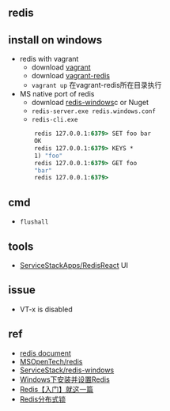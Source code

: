 ## redis



## install on windows
- redis with vagrant
    + download [vagrant](https://www.vagrantup.com/downloads.html)
    + download [vagrant-redis](https://raw.github.com/ServiceStack/redis-windows/master/downloads/vagrant-redis.zip)
    + `vagrant up` 在vagrant-redis所在目录执行
- MS native port of redis
    + download [redis-windows](https://github.com/ServiceStack/redis-windows/tree/master/downloads)c or Nuget
    + `redis-server.exe redis.windows.conf`
    + `redis-cli.exe`
    ```cmd
        redis 127.0.0.1:6379> SET foo bar
        OK
        redis 127.0.0.1:6379> KEYS *
        1) "foo"
        redis 127.0.0.1:6379> GET foo
        "bar"
        redis 127.0.0.1:6379>
    ```

## cmd

+ `flushall`

## tools

+ [ServiceStackApps/RedisReact](https://github.com/ServiceStackApps/RedisReact#download)  UI

## issue

+ VT-x is disabled


## ref

+ [redis document](https://redis.io/documentation)
+ [MSOpenTech/redis](https://github.com/MSOpenTech/redis)
+ [ServiceStack/redis-windows](https://github.com/ServiceStack/redis-windows)
+ [Windows下安装并设置Redis](http://blog.csdn.net/renfufei/article/details/38474435)
+ [Redis【入门】就这一篇](https://zhuanlan.zhihu.com/p/37982685)
+ [Redis分布式锁](https://juejin.im/post/5ce5638ef265da1b91636a56)
